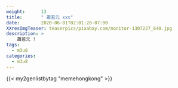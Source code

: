 ```yaml
---
weight:      13
title:       " 蕭若元 xxx"
date:        2020-06-01T02:01:28-07:00
XXresImgTeaser: teaserpics/pixabay.com/monitor-1307227_640.jpg
description: >
    蕭若元 !
tags:
  - m3u8
categories:
  - m3u8
---
```


{{< my2genlistbytag "memehongkong" >}}


